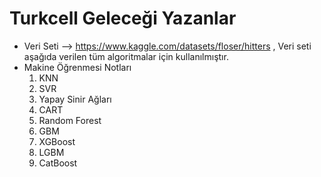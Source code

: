 # Turkcell Geleceği Yazanlar
- Veri Seti --> https://www.kaggle.com/datasets/floser/hitters , Veri seti aşağıda verilen tüm algoritmalar için kullanılmıştır. 
- Makine Öğrenmesi Notları
  1) KNN
  2) SVR
  3) Yapay Sinir Ağları
  4) CART
  5) Random Forest
  6) GBM
  7) XGBoost
  8) LGBM
  9) CatBoost
